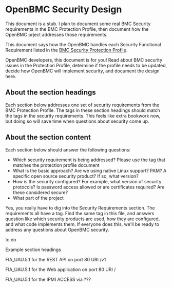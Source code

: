 # OpenBMC Security Design

This document is a stub.
I plan to document some real BMC Security requirements
in the BMC Protection Profile, then
document how the OpenBMC prject addresses those requirements.


This document says how the OpenBMC handles each
Security Functional Requirement listed in the 
[BMC Security Protection Profile](obmc-protection-profile.md).

OpenBMC developers, this document is for you!
Read about BMC security issues in the Protection Profile,
determine if the profile needs to be updated,
decide how OpenBMC will implement security, and
document the design here.

About the section headings
--------------------------

Each section below addresses one set of security requirements
from the BMC Protection Profile.
The tags in these section headings should match the tags 
in the security requirements.
This feels like extra bookwork now, but doing so will save time
when questions about security come up.

About the section content
-------------------------

Each section below should answer the following questions:
 - Which security requirement is being addressed?
   Please use the tag that matches the protection profile document
 - What is the basic approach?
   Are we using native Linux support?  PAM?
   A specific open source security product?  If so, what version?
 - How is the security configured?
   For example, what version of security protocols?
   Is password access allowed or are certificates required?
   Are these considered secure?
 - What part of the project 


Yes, you really have to dig into the Security Requirements section.
The requirements all have a tag.
Find the same tag in this file, and answers question like
which security products are used,
how they are configured, and
what code implements them.
If everyone does this,
we'll be ready to address any questions about OpenBMC security.

to do

Example section headings

FIA_UAU.5.1 for the REST API on port 80 URI /v1

FIA_UAU.5.1 for the Web application on port 80 URI /

FIA_UAU.5.1 for the IPMI ACCESS via ???
